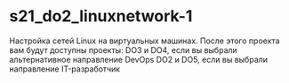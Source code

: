# s21_do2_linuxnetwork-1
Настройка сетей Linux на виртуальных машинах. После этого проекта вам будут доступны проекты: DO3 и DO4, если вы выбрали альтернативное направление DevOps DO2 и DO5, если вы выбрали направление IT-разработчик
